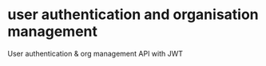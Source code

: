 # user authentication and organisation management
User authentication &amp; org management API with JWT
